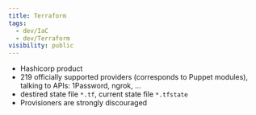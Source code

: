 ```yaml
---
title: Terraform
tags:
  - dev/IaC
  - dev/Terraform
visibility: public
---
```

- Hashicorp product
- 219 officially supported providers (corresponds to Puppet modules), talking to APIs: 1Password, ngrok, ...
- destired state file `*.tf`, current state file `*.tfstate`
- Provisioners are strongly discouraged